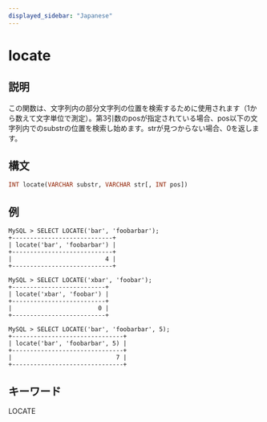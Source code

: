 ```yaml
---
displayed_sidebar: "Japanese"
---
```


# locate

## 説明

この関数は、文字列内の部分文字列の位置を検索するために使用されます（1から数えて文字単位で測定）。第3引数のposが指定されている場合、pos以下の文字列内でのsubstrの位置を検索し始めます。strが見つからない場合、0を返します。

## 構文

```Haskell
INT locate(VARCHAR substr, VARCHAR str[, INT pos])
```

## 例

```Plain Text
MySQL > SELECT LOCATE('bar', 'foobarbar');
+----------------------------+
| locate('bar', 'foobarbar') |
+----------------------------+
|                          4 |
+----------------------------+

MySQL > SELECT LOCATE('xbar', 'foobar');
+--------------------------+
| locate('xbar', 'foobar') |
+--------------------------+
|                        0 |
+--------------------------+

MySQL > SELECT LOCATE('bar', 'foobarbar', 5);
+-------------------------------+
| locate('bar', 'foobarbar', 5) |
+-------------------------------+
|                             7 |
+-------------------------------+
```

## キーワード

LOCATE
